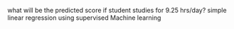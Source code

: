 what will be the predicted score if student studies for 9.25 hrs/day? simple linear regression using supervised Machine learning
